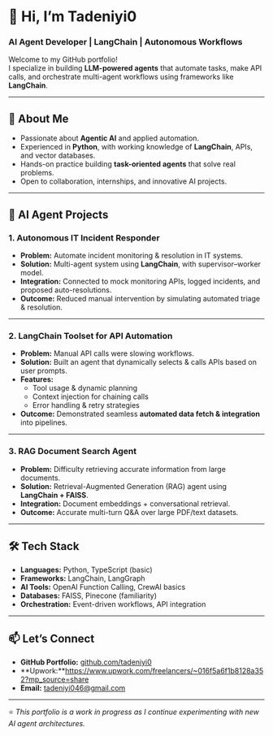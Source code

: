 # 👋 Hi, I’m Tadeniyi0  
### AI Agent Developer | LangChain | Autonomous Workflows

Welcome to my GitHub portfolio!  
I specialize in building **LLM-powered agents** that automate tasks, make API calls, and orchestrate multi-agent workflows using frameworks like **LangChain**.

---

## 🔹 About Me
- Passionate about **Agentic AI** and applied automation.  
- Experienced in **Python**, with working knowledge of **LangChain**, APIs, and vector databases.  
- Hands-on practice building **task-oriented agents** that solve real problems.  
- Open to collaboration, internships, and innovative AI projects.  

---

## 🚀 AI Agent Projects

### 1. Autonomous IT Incident Responder
- **Problem:** Automate incident monitoring & resolution in IT systems.  
- **Solution:** Multi-agent system using **LangChain**, with supervisor–worker model.  
- **Integration:** Connected to mock monitoring APIs, logged incidents, and proposed auto-resolutions.  
- **Outcome:** Reduced manual intervention by simulating automated triage & resolution.  

---

### 2. LangChain Toolset for API Automation
- **Problem:** Manual API calls were slowing workflows.  
- **Solution:** Built an agent that dynamically selects & calls APIs based on user prompts.  
- **Features:**  
  - Tool usage & dynamic planning  
  - Context injection for chaining calls  
  - Error handling & retry strategies  
- **Outcome:** Demonstrated seamless **automated data fetch & integration** into pipelines.  

---

### 3. RAG Document Search Agent
- **Problem:** Difficulty retrieving accurate information from large documents.  
- **Solution:** Retrieval-Augmented Generation (RAG) agent using **LangChain + FAISS**.  
- **Integration:** Document embeddings + conversational retrieval.  
- **Outcome:** Accurate multi-turn Q&A over large PDF/text datasets.  

---

## 🛠️ Tech Stack
- **Languages:** Python, TypeScript (basic)  
- **Frameworks:** LangChain, LangGraph  
- **AI Tools:** OpenAI Function Calling, CrewAI basics  
- **Databases:** FAISS, Pinecone (familiarity)  
- **Orchestration:** Event-driven workflows, API integration  

---

## 📫 Let’s Connect
- **GitHub Portfolio:** [github.com/tadeniyi0](https://github.com/tadeniyi0)  
- **Upwork:**https://www.upwork.com/freelancers/~016f5a6f1b8128a352?mp_source=share
- **Email:** tadeniyi046@gmail.com  

---

⭐️ _This portfolio is a work in progress as I continue experimenting with new AI agent architectures._
